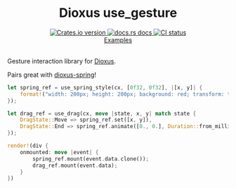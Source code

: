 <div align="center">
<h1>Dioxus use_gesture</h1>
 <a href="https://crates.io/crates/dioxus-use-gesture">
    <img src="https://img.shields.io/crates/v/dioxus-use-gesture?style=flat-square"
    alt="Crates.io version" />
  </a>
  <a href="https://docs.rs/dioxus-use-gesture/latest/dioxus_use_gesture/">
    <img src="https://img.shields.io/badge/docs-latest-blue.svg?style=flat-square"
      alt="docs.rs docs" />
  </a>
   <a href="https://github.com/matthunz/dioxus-use-gesture/actions">
    <img src="https://github.com/matthunz/dioxus-use-gesture/actions/workflows/ci.yml/badge.svg"
      alt="CI status" />
  </a>
</div>

<div align="center">
 <a href="https://github.com/matthunz/dioxus-use-gesture/tree/main/examples">Examples</a>
</div>

<br>

Gesture interaction library for [Dioxus](https://dioxuslabs.com).

Pairs great with [dioxus-spring](https://github.com/matthunz/dioxus-spring)!


```rust
let spring_ref = use_spring_style(cx, [0f32, 0f32], |[x, y]| {
    format!("width: 200px; height: 200px; background: red; transform: translate({x}px, {y}px);")
});

let drag_ref = use_drag(cx, move |state, x, y| match state {
    DragState::Move => spring_ref.set([x, y]),
    DragState::End => spring_ref.animate([0., 0.], Duration::from_millis(500)),
});

render!(div {
    onmounted: move |event| {
        spring_ref.mount(event.data.clone());
        drag_ref.mount(event.data);
    }
})
```
